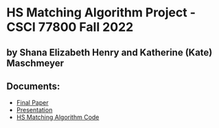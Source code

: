 # HS Matching Algorithm Project - CSCI 77800 Fall 2022
## by Shana Elizabeth Henry and Katherine (Kate) Maschmeyer

## Documents:
* [Final Paper
](https://replit.com/@Kmaschm/fall-2022-ethics-work-Kmaschm#final_project/HS%20Matching%20Paper%20-%20Maschmeyer%20and%20Henry.pdf)
* [Presentation](https://replit.com/@Kmaschm/fall-2022-ethics-work-Kmaschm#final_project/Presentation%20of%20HS%20Matching%20-%20Maschmeyer%20and%20Henry.pdf)
* [HS Matching Algorithm Code](https://replit.com/@Kmaschm/fall-2022-ethics-work-Kmaschm#final_project/HSMatching.py)


